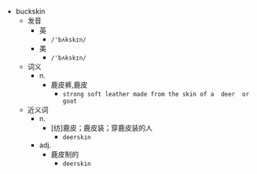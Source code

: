- buckskin
  - 发音
    - 英
      - `/'bʌkskɪn/`
    - 美
      - `/'bʌkskɪn/`
  - 词义
    - n.
      - 鹿皮裤,鹿皮
        - `strong soft leather made from the skin of a  deer  or goat`
  - 近义词
    - n.
      - [纺]鹿皮；鹿皮装；穿鹿皮装的人
        - `deerskin`
    - adj.
      - 鹿皮制的
        - `deerskin`
